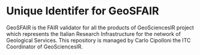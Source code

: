# Unique Identifer for GeoSFAIR

GeoSFAIR is the FAIR validator for all the products of GeoSciencesIR project which represents the Italian Research Infrastructure for the network of Geological Services.
This repository is managed by Carlo Cipolloni the ITC Coordinator of GeoSciencesIR.

